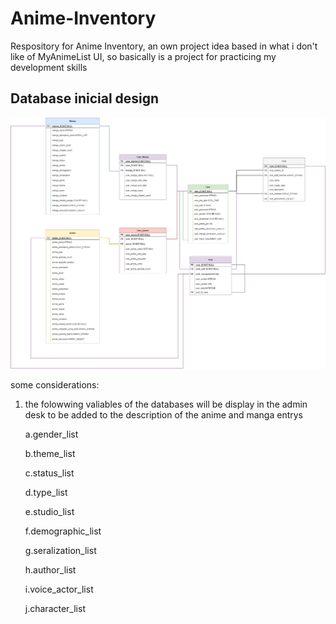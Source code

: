 # Anime-Inventory
 Respository for Anime Inventory, an own project idea based in what i don't like of MyAnimeList UI, so basically is a project for practicing my development skills
 
 ## Database inicial design
 ![My Remote Image](https://github.com/AndreaToPaz/Anime-Inventory/blob/main/reame-img/Anime%20Inventory.jpg?raw=true)
 
 some considerations:
 
 1. the folowwing valiables of the databases will be display in the admin desk to be added to the description of the anime and manga entrys
 
    a.gender_list
    
    b.theme_list
    
    c.status_list
    
    d.type_list
    
    e.studio_list
    
    f.demographic_list
    
    g.seralization_list
    
    h.author_list
    
    i.voice_actor_list
    
    j.character_list
    

